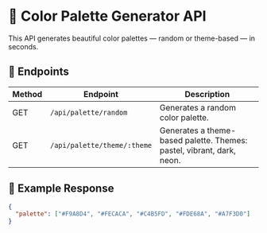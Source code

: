 # 🎨 Color Palette Generator API

This API generates beautiful color palettes — random or theme-based — in seconds.

## 🚀 Endpoints

| Method | Endpoint | Description |
|--------|-----------|-------------|
| GET | `/api/palette/random` | Generates a random color palette. |
| GET | `/api/palette/theme/:theme` | Generates a theme-based palette. Themes: pastel, vibrant, dark, neon. |

## 🧩 Example Response
```json
{
  "palette": ["#F9A8D4", "#FECACA", "#C4B5FD", "#FDE68A", "#A7F3D0"]
}

